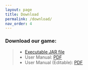 ```yaml
---
layout: page
title: Download
permalink: /download/
nav_order: 4
---
```

### Download our game:
> * [Executable JAR file](/files/desktop-1.0.jar)
> * User Manual: [PDF](/files/user-manual.pdf)
> * User Manual (Editable): [PDF](/files/user-manual-editable.docx)
